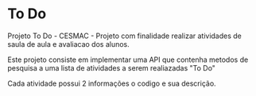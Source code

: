 # To Do
Projeto To Do - CESMAC - 
Projeto com finalidade realizar atividades de saula de aula e avaliacao dos alunos.

Este projeto consiste em implementar uma API que contenha metodos de pesquisa a uma lista de atividades a serem realiazadas "To Do"

Cada atividade possui 2 informações o codigo e sua descrição.
